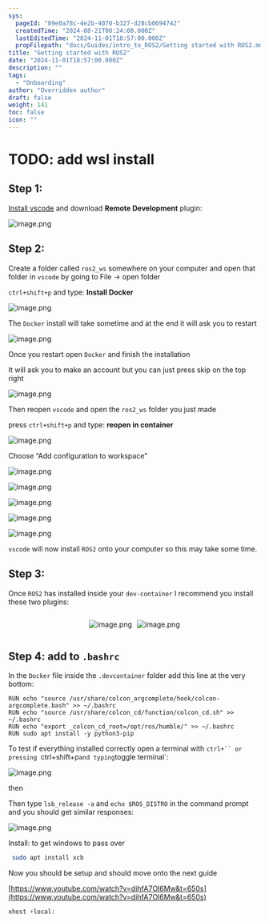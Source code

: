 ```yaml
---
sys:
  pageId: "89e0a78c-4e2b-4070-b327-d28cb0694742"
  createdTime: "2024-08-21T00:24:00.000Z"
  lastEditedTime: "2024-11-01T18:57:00.000Z"
  propFilepath: "docs/Guides/intro_to_ROS2/Getting started with ROS2.md"
title: "Getting started with ROS2"
date: "2024-11-01T18:57:00.000Z"
description: ""
tags:
  - "Onboarding"
author: "Overridden author"
draft: false
weight: 141
toc: false
icon: ""
---
```


# TODO: add wsl install

## Step 1:

[Install vscode](https://code.visualstudio.com/download) and download **Remote Development** plugin:

![image.png](https://prod-files-secure.s3.us-west-2.amazonaws.com/d518164a-d88e-44d1-a4ee-3adb3bd8bce0/efb52993-1881-4a40-b95e-6f020334f022/image.png?X-Amz-Algorithm=AWS4-HMAC-SHA256&X-Amz-Content-Sha256=UNSIGNED-PAYLOAD&X-Amz-Credential=ASIAZI2LB466QFHPBIUP%2F20250225%2Fus-west-2%2Fs3%2Faws4_request&X-Amz-Date=20250225T230727Z&X-Amz-Expires=3600&X-Amz-Security-Token=IQoJb3JpZ2luX2VjEBYaCXVzLXdlc3QtMiJIMEYCIQCC1Sb5RWwqbSg3%2Bw61wJwTexKp%2FgwlsrQdVxBb2PtLJwIhAJ6oVzEDq2KsaDDm%2BHrkeGouvpQ4tlaQVjtGLTMbM5DSKv8DCE8QABoMNjM3NDIzMTgzODA1Igy1evOgQ3D3lo9io54q3AOUsnutWA6FxxJX4yGVItE5mTayV%2F8DHEiLXS8J%2BxpDQpIiiLwfa%2FZSqqmHVf23KlD9PajQTkAb2untKfd0yFbYstJqpXoN3EbwYx%2FOYeOXPHpr8wTdBZ2AMOUCqcUE9HBVP9y6Zjmmo%2FgyIT%2FR7e0xo%2BaTuZtXhbIy5w4GLRWAsCrjpszFb5U7pJu%2FJGvwZh5TsVLAx3IC8jZRw2u%2B6CQdGZSl2kxWh65aB6%2BcFlTc8D5tK8ZqzEgeYsbta%2FIyO4pmnQb7Nd1GbqzBnAV4foptz9KjHemSmKNVB%2Fzq5f9MoKr54dxQi8txfy5Pji94W6OOi4snRJVnjKhnjpdOdcGCp5fdfF6JY%2B1zYNPKwDQAABgnf6b1ilwCeKpg96xj55hOe36lSoXl02PSwdqbYiIQ0EcnXGdRH5SjhsOc8tekP%2Fm4doLYTq8sunb8Y9CsKfb7Od99oasPKpbVOwej89vhwifvF7f0O5Ko2TrHTTAjo5w0MM7QhSuCO3b1TW%2FlU5GJrm3Jx0qkBSB69%2FNk3QOIJNfTS2VWsa%2BgO0z3LLKgw%2B3azye5jL%2FAf8CkwXXsoWfVrp2vhXbVKj5ZZ26PRoIXr%2F8eaf%2FiqYLhAwsKgAjzdewONHOssnbAbWg7DjCggvm9BjqkAegXdWUmf4afFR6D975wtOgH0AbHFCwtIChKldsgo%2BVXbIYTiYdTd%2B%2Fy0xNNos7jgr2qKcDyErM4PA%2BZi%2BShMC147awOzDspM5zuDcapKONucZQ2c%2FecYwNHEJEcMhZY3GlDybNSMhUo11mbsJEplyMTJT7qV5e2oXsjv0rCjyv0SbFjxuH73LllWzSqbiitFlkpA7koZUTO03yuYfGoOQgPObek&X-Amz-Signature=47948cc05c09795a9653f513476bd46bfbfb4f1e069afe0d271d50b8ec1fd7f9&X-Amz-SignedHeaders=host&x-id=GetObject)

## Step 2:

Create a folder called `ros2_ws` somewhere on your computer and open that folder in `vscode` by going to File → open folder 

`ctrl+shift+p` and type: **Install Docker**

![image.png](https://prod-files-secure.s3.us-west-2.amazonaws.com/d518164a-d88e-44d1-a4ee-3adb3bd8bce0/2269dc0e-1cd5-47ff-bceb-c04ad9b2eab0/image.png?X-Amz-Algorithm=AWS4-HMAC-SHA256&X-Amz-Content-Sha256=UNSIGNED-PAYLOAD&X-Amz-Credential=ASIAZI2LB466QFHPBIUP%2F20250225%2Fus-west-2%2Fs3%2Faws4_request&X-Amz-Date=20250225T230727Z&X-Amz-Expires=3600&X-Amz-Security-Token=IQoJb3JpZ2luX2VjEBYaCXVzLXdlc3QtMiJIMEYCIQCC1Sb5RWwqbSg3%2Bw61wJwTexKp%2FgwlsrQdVxBb2PtLJwIhAJ6oVzEDq2KsaDDm%2BHrkeGouvpQ4tlaQVjtGLTMbM5DSKv8DCE8QABoMNjM3NDIzMTgzODA1Igy1evOgQ3D3lo9io54q3AOUsnutWA6FxxJX4yGVItE5mTayV%2F8DHEiLXS8J%2BxpDQpIiiLwfa%2FZSqqmHVf23KlD9PajQTkAb2untKfd0yFbYstJqpXoN3EbwYx%2FOYeOXPHpr8wTdBZ2AMOUCqcUE9HBVP9y6Zjmmo%2FgyIT%2FR7e0xo%2BaTuZtXhbIy5w4GLRWAsCrjpszFb5U7pJu%2FJGvwZh5TsVLAx3IC8jZRw2u%2B6CQdGZSl2kxWh65aB6%2BcFlTc8D5tK8ZqzEgeYsbta%2FIyO4pmnQb7Nd1GbqzBnAV4foptz9KjHemSmKNVB%2Fzq5f9MoKr54dxQi8txfy5Pji94W6OOi4snRJVnjKhnjpdOdcGCp5fdfF6JY%2B1zYNPKwDQAABgnf6b1ilwCeKpg96xj55hOe36lSoXl02PSwdqbYiIQ0EcnXGdRH5SjhsOc8tekP%2Fm4doLYTq8sunb8Y9CsKfb7Od99oasPKpbVOwej89vhwifvF7f0O5Ko2TrHTTAjo5w0MM7QhSuCO3b1TW%2FlU5GJrm3Jx0qkBSB69%2FNk3QOIJNfTS2VWsa%2BgO0z3LLKgw%2B3azye5jL%2FAf8CkwXXsoWfVrp2vhXbVKj5ZZ26PRoIXr%2F8eaf%2FiqYLhAwsKgAjzdewONHOssnbAbWg7DjCggvm9BjqkAegXdWUmf4afFR6D975wtOgH0AbHFCwtIChKldsgo%2BVXbIYTiYdTd%2B%2Fy0xNNos7jgr2qKcDyErM4PA%2BZi%2BShMC147awOzDspM5zuDcapKONucZQ2c%2FecYwNHEJEcMhZY3GlDybNSMhUo11mbsJEplyMTJT7qV5e2oXsjv0rCjyv0SbFjxuH73LllWzSqbiitFlkpA7koZUTO03yuYfGoOQgPObek&X-Amz-Signature=e4238c939591e857b7e9e4ba40d02b0c207f3c6801bf84bb6c9da719c6e56999&X-Amz-SignedHeaders=host&x-id=GetObject)

The `Docker` install will take sometime and at the end it will ask you to restart

![image.png](https://prod-files-secure.s3.us-west-2.amazonaws.com/d518164a-d88e-44d1-a4ee-3adb3bd8bce0/ed233f78-be33-4b1f-b89c-9c346c0e961e/image.png?X-Amz-Algorithm=AWS4-HMAC-SHA256&X-Amz-Content-Sha256=UNSIGNED-PAYLOAD&X-Amz-Credential=ASIAZI2LB466QFHPBIUP%2F20250225%2Fus-west-2%2Fs3%2Faws4_request&X-Amz-Date=20250225T230727Z&X-Amz-Expires=3600&X-Amz-Security-Token=IQoJb3JpZ2luX2VjEBYaCXVzLXdlc3QtMiJIMEYCIQCC1Sb5RWwqbSg3%2Bw61wJwTexKp%2FgwlsrQdVxBb2PtLJwIhAJ6oVzEDq2KsaDDm%2BHrkeGouvpQ4tlaQVjtGLTMbM5DSKv8DCE8QABoMNjM3NDIzMTgzODA1Igy1evOgQ3D3lo9io54q3AOUsnutWA6FxxJX4yGVItE5mTayV%2F8DHEiLXS8J%2BxpDQpIiiLwfa%2FZSqqmHVf23KlD9PajQTkAb2untKfd0yFbYstJqpXoN3EbwYx%2FOYeOXPHpr8wTdBZ2AMOUCqcUE9HBVP9y6Zjmmo%2FgyIT%2FR7e0xo%2BaTuZtXhbIy5w4GLRWAsCrjpszFb5U7pJu%2FJGvwZh5TsVLAx3IC8jZRw2u%2B6CQdGZSl2kxWh65aB6%2BcFlTc8D5tK8ZqzEgeYsbta%2FIyO4pmnQb7Nd1GbqzBnAV4foptz9KjHemSmKNVB%2Fzq5f9MoKr54dxQi8txfy5Pji94W6OOi4snRJVnjKhnjpdOdcGCp5fdfF6JY%2B1zYNPKwDQAABgnf6b1ilwCeKpg96xj55hOe36lSoXl02PSwdqbYiIQ0EcnXGdRH5SjhsOc8tekP%2Fm4doLYTq8sunb8Y9CsKfb7Od99oasPKpbVOwej89vhwifvF7f0O5Ko2TrHTTAjo5w0MM7QhSuCO3b1TW%2FlU5GJrm3Jx0qkBSB69%2FNk3QOIJNfTS2VWsa%2BgO0z3LLKgw%2B3azye5jL%2FAf8CkwXXsoWfVrp2vhXbVKj5ZZ26PRoIXr%2F8eaf%2FiqYLhAwsKgAjzdewONHOssnbAbWg7DjCggvm9BjqkAegXdWUmf4afFR6D975wtOgH0AbHFCwtIChKldsgo%2BVXbIYTiYdTd%2B%2Fy0xNNos7jgr2qKcDyErM4PA%2BZi%2BShMC147awOzDspM5zuDcapKONucZQ2c%2FecYwNHEJEcMhZY3GlDybNSMhUo11mbsJEplyMTJT7qV5e2oXsjv0rCjyv0SbFjxuH73LllWzSqbiitFlkpA7koZUTO03yuYfGoOQgPObek&X-Amz-Signature=7e9f1c1f77a42b9e4f691467945dd80c119beecd64a0bbf27c299f59cef9785a&X-Amz-SignedHeaders=host&x-id=GetObject)

Once you restart open `Docker` and finish the installation

It will ask you to make an account but you can just press skip on the top right

![image.png](https://prod-files-secure.s3.us-west-2.amazonaws.com/d518164a-d88e-44d1-a4ee-3adb3bd8bce0/21010ad9-1659-4fd9-9f59-9932a09b2a3d/image.png?X-Amz-Algorithm=AWS4-HMAC-SHA256&X-Amz-Content-Sha256=UNSIGNED-PAYLOAD&X-Amz-Credential=ASIAZI2LB466QFHPBIUP%2F20250225%2Fus-west-2%2Fs3%2Faws4_request&X-Amz-Date=20250225T230727Z&X-Amz-Expires=3600&X-Amz-Security-Token=IQoJb3JpZ2luX2VjEBYaCXVzLXdlc3QtMiJIMEYCIQCC1Sb5RWwqbSg3%2Bw61wJwTexKp%2FgwlsrQdVxBb2PtLJwIhAJ6oVzEDq2KsaDDm%2BHrkeGouvpQ4tlaQVjtGLTMbM5DSKv8DCE8QABoMNjM3NDIzMTgzODA1Igy1evOgQ3D3lo9io54q3AOUsnutWA6FxxJX4yGVItE5mTayV%2F8DHEiLXS8J%2BxpDQpIiiLwfa%2FZSqqmHVf23KlD9PajQTkAb2untKfd0yFbYstJqpXoN3EbwYx%2FOYeOXPHpr8wTdBZ2AMOUCqcUE9HBVP9y6Zjmmo%2FgyIT%2FR7e0xo%2BaTuZtXhbIy5w4GLRWAsCrjpszFb5U7pJu%2FJGvwZh5TsVLAx3IC8jZRw2u%2B6CQdGZSl2kxWh65aB6%2BcFlTc8D5tK8ZqzEgeYsbta%2FIyO4pmnQb7Nd1GbqzBnAV4foptz9KjHemSmKNVB%2Fzq5f9MoKr54dxQi8txfy5Pji94W6OOi4snRJVnjKhnjpdOdcGCp5fdfF6JY%2B1zYNPKwDQAABgnf6b1ilwCeKpg96xj55hOe36lSoXl02PSwdqbYiIQ0EcnXGdRH5SjhsOc8tekP%2Fm4doLYTq8sunb8Y9CsKfb7Od99oasPKpbVOwej89vhwifvF7f0O5Ko2TrHTTAjo5w0MM7QhSuCO3b1TW%2FlU5GJrm3Jx0qkBSB69%2FNk3QOIJNfTS2VWsa%2BgO0z3LLKgw%2B3azye5jL%2FAf8CkwXXsoWfVrp2vhXbVKj5ZZ26PRoIXr%2F8eaf%2FiqYLhAwsKgAjzdewONHOssnbAbWg7DjCggvm9BjqkAegXdWUmf4afFR6D975wtOgH0AbHFCwtIChKldsgo%2BVXbIYTiYdTd%2B%2Fy0xNNos7jgr2qKcDyErM4PA%2BZi%2BShMC147awOzDspM5zuDcapKONucZQ2c%2FecYwNHEJEcMhZY3GlDybNSMhUo11mbsJEplyMTJT7qV5e2oXsjv0rCjyv0SbFjxuH73LllWzSqbiitFlkpA7koZUTO03yuYfGoOQgPObek&X-Amz-Signature=fce1662ebfd9059094e096b035ecafa89be475f9da62372b5f06b7d4bb558db9&X-Amz-SignedHeaders=host&x-id=GetObject)

Then reopen `vscode` and open the `ros2_ws` folder you just made

press `ctrl+shift+p` and type: **reopen in container**

![image.png](https://prod-files-secure.s3.us-west-2.amazonaws.com/d518164a-d88e-44d1-a4ee-3adb3bd8bce0/4e93b8c2-41ad-488c-8095-c74205196118/image.png?X-Amz-Algorithm=AWS4-HMAC-SHA256&X-Amz-Content-Sha256=UNSIGNED-PAYLOAD&X-Amz-Credential=ASIAZI2LB466QFHPBIUP%2F20250225%2Fus-west-2%2Fs3%2Faws4_request&X-Amz-Date=20250225T230727Z&X-Amz-Expires=3600&X-Amz-Security-Token=IQoJb3JpZ2luX2VjEBYaCXVzLXdlc3QtMiJIMEYCIQCC1Sb5RWwqbSg3%2Bw61wJwTexKp%2FgwlsrQdVxBb2PtLJwIhAJ6oVzEDq2KsaDDm%2BHrkeGouvpQ4tlaQVjtGLTMbM5DSKv8DCE8QABoMNjM3NDIzMTgzODA1Igy1evOgQ3D3lo9io54q3AOUsnutWA6FxxJX4yGVItE5mTayV%2F8DHEiLXS8J%2BxpDQpIiiLwfa%2FZSqqmHVf23KlD9PajQTkAb2untKfd0yFbYstJqpXoN3EbwYx%2FOYeOXPHpr8wTdBZ2AMOUCqcUE9HBVP9y6Zjmmo%2FgyIT%2FR7e0xo%2BaTuZtXhbIy5w4GLRWAsCrjpszFb5U7pJu%2FJGvwZh5TsVLAx3IC8jZRw2u%2B6CQdGZSl2kxWh65aB6%2BcFlTc8D5tK8ZqzEgeYsbta%2FIyO4pmnQb7Nd1GbqzBnAV4foptz9KjHemSmKNVB%2Fzq5f9MoKr54dxQi8txfy5Pji94W6OOi4snRJVnjKhnjpdOdcGCp5fdfF6JY%2B1zYNPKwDQAABgnf6b1ilwCeKpg96xj55hOe36lSoXl02PSwdqbYiIQ0EcnXGdRH5SjhsOc8tekP%2Fm4doLYTq8sunb8Y9CsKfb7Od99oasPKpbVOwej89vhwifvF7f0O5Ko2TrHTTAjo5w0MM7QhSuCO3b1TW%2FlU5GJrm3Jx0qkBSB69%2FNk3QOIJNfTS2VWsa%2BgO0z3LLKgw%2B3azye5jL%2FAf8CkwXXsoWfVrp2vhXbVKj5ZZ26PRoIXr%2F8eaf%2FiqYLhAwsKgAjzdewONHOssnbAbWg7DjCggvm9BjqkAegXdWUmf4afFR6D975wtOgH0AbHFCwtIChKldsgo%2BVXbIYTiYdTd%2B%2Fy0xNNos7jgr2qKcDyErM4PA%2BZi%2BShMC147awOzDspM5zuDcapKONucZQ2c%2FecYwNHEJEcMhZY3GlDybNSMhUo11mbsJEplyMTJT7qV5e2oXsjv0rCjyv0SbFjxuH73LllWzSqbiitFlkpA7koZUTO03yuYfGoOQgPObek&X-Amz-Signature=513df5ed9880635a26f329aa14efa10a0cd4d4d9b2dbb919ead7650cd8fbf402&X-Amz-SignedHeaders=host&x-id=GetObject)

Choose “Add configuration to workspace”

![image.png](https://prod-files-secure.s3.us-west-2.amazonaws.com/d518164a-d88e-44d1-a4ee-3adb3bd8bce0/9560b282-5060-4989-ba37-97e7b2c22476/image.png?X-Amz-Algorithm=AWS4-HMAC-SHA256&X-Amz-Content-Sha256=UNSIGNED-PAYLOAD&X-Amz-Credential=ASIAZI2LB466QFHPBIUP%2F20250225%2Fus-west-2%2Fs3%2Faws4_request&X-Amz-Date=20250225T230727Z&X-Amz-Expires=3600&X-Amz-Security-Token=IQoJb3JpZ2luX2VjEBYaCXVzLXdlc3QtMiJIMEYCIQCC1Sb5RWwqbSg3%2Bw61wJwTexKp%2FgwlsrQdVxBb2PtLJwIhAJ6oVzEDq2KsaDDm%2BHrkeGouvpQ4tlaQVjtGLTMbM5DSKv8DCE8QABoMNjM3NDIzMTgzODA1Igy1evOgQ3D3lo9io54q3AOUsnutWA6FxxJX4yGVItE5mTayV%2F8DHEiLXS8J%2BxpDQpIiiLwfa%2FZSqqmHVf23KlD9PajQTkAb2untKfd0yFbYstJqpXoN3EbwYx%2FOYeOXPHpr8wTdBZ2AMOUCqcUE9HBVP9y6Zjmmo%2FgyIT%2FR7e0xo%2BaTuZtXhbIy5w4GLRWAsCrjpszFb5U7pJu%2FJGvwZh5TsVLAx3IC8jZRw2u%2B6CQdGZSl2kxWh65aB6%2BcFlTc8D5tK8ZqzEgeYsbta%2FIyO4pmnQb7Nd1GbqzBnAV4foptz9KjHemSmKNVB%2Fzq5f9MoKr54dxQi8txfy5Pji94W6OOi4snRJVnjKhnjpdOdcGCp5fdfF6JY%2B1zYNPKwDQAABgnf6b1ilwCeKpg96xj55hOe36lSoXl02PSwdqbYiIQ0EcnXGdRH5SjhsOc8tekP%2Fm4doLYTq8sunb8Y9CsKfb7Od99oasPKpbVOwej89vhwifvF7f0O5Ko2TrHTTAjo5w0MM7QhSuCO3b1TW%2FlU5GJrm3Jx0qkBSB69%2FNk3QOIJNfTS2VWsa%2BgO0z3LLKgw%2B3azye5jL%2FAf8CkwXXsoWfVrp2vhXbVKj5ZZ26PRoIXr%2F8eaf%2FiqYLhAwsKgAjzdewONHOssnbAbWg7DjCggvm9BjqkAegXdWUmf4afFR6D975wtOgH0AbHFCwtIChKldsgo%2BVXbIYTiYdTd%2B%2Fy0xNNos7jgr2qKcDyErM4PA%2BZi%2BShMC147awOzDspM5zuDcapKONucZQ2c%2FecYwNHEJEcMhZY3GlDybNSMhUo11mbsJEplyMTJT7qV5e2oXsjv0rCjyv0SbFjxuH73LllWzSqbiitFlkpA7koZUTO03yuYfGoOQgPObek&X-Amz-Signature=29fc4f4c4067388a747ddefbf266ef6d3a1f12d13ae75be08c8e477821850544&X-Amz-SignedHeaders=host&x-id=GetObject)

![image.png](https://prod-files-secure.s3.us-west-2.amazonaws.com/d518164a-d88e-44d1-a4ee-3adb3bd8bce0/2ee63f81-886b-48e8-a553-dc6e5eac99e4/image.png?X-Amz-Algorithm=AWS4-HMAC-SHA256&X-Amz-Content-Sha256=UNSIGNED-PAYLOAD&X-Amz-Credential=ASIAZI2LB466QFHPBIUP%2F20250225%2Fus-west-2%2Fs3%2Faws4_request&X-Amz-Date=20250225T230727Z&X-Amz-Expires=3600&X-Amz-Security-Token=IQoJb3JpZ2luX2VjEBYaCXVzLXdlc3QtMiJIMEYCIQCC1Sb5RWwqbSg3%2Bw61wJwTexKp%2FgwlsrQdVxBb2PtLJwIhAJ6oVzEDq2KsaDDm%2BHrkeGouvpQ4tlaQVjtGLTMbM5DSKv8DCE8QABoMNjM3NDIzMTgzODA1Igy1evOgQ3D3lo9io54q3AOUsnutWA6FxxJX4yGVItE5mTayV%2F8DHEiLXS8J%2BxpDQpIiiLwfa%2FZSqqmHVf23KlD9PajQTkAb2untKfd0yFbYstJqpXoN3EbwYx%2FOYeOXPHpr8wTdBZ2AMOUCqcUE9HBVP9y6Zjmmo%2FgyIT%2FR7e0xo%2BaTuZtXhbIy5w4GLRWAsCrjpszFb5U7pJu%2FJGvwZh5TsVLAx3IC8jZRw2u%2B6CQdGZSl2kxWh65aB6%2BcFlTc8D5tK8ZqzEgeYsbta%2FIyO4pmnQb7Nd1GbqzBnAV4foptz9KjHemSmKNVB%2Fzq5f9MoKr54dxQi8txfy5Pji94W6OOi4snRJVnjKhnjpdOdcGCp5fdfF6JY%2B1zYNPKwDQAABgnf6b1ilwCeKpg96xj55hOe36lSoXl02PSwdqbYiIQ0EcnXGdRH5SjhsOc8tekP%2Fm4doLYTq8sunb8Y9CsKfb7Od99oasPKpbVOwej89vhwifvF7f0O5Ko2TrHTTAjo5w0MM7QhSuCO3b1TW%2FlU5GJrm3Jx0qkBSB69%2FNk3QOIJNfTS2VWsa%2BgO0z3LLKgw%2B3azye5jL%2FAf8CkwXXsoWfVrp2vhXbVKj5ZZ26PRoIXr%2F8eaf%2FiqYLhAwsKgAjzdewONHOssnbAbWg7DjCggvm9BjqkAegXdWUmf4afFR6D975wtOgH0AbHFCwtIChKldsgo%2BVXbIYTiYdTd%2B%2Fy0xNNos7jgr2qKcDyErM4PA%2BZi%2BShMC147awOzDspM5zuDcapKONucZQ2c%2FecYwNHEJEcMhZY3GlDybNSMhUo11mbsJEplyMTJT7qV5e2oXsjv0rCjyv0SbFjxuH73LllWzSqbiitFlkpA7koZUTO03yuYfGoOQgPObek&X-Amz-Signature=406fe2ad5b77c9d00bec3da8c73d66e6541e6ecc79d731e8a369d8fe0a03ef06&X-Amz-SignedHeaders=host&x-id=GetObject)

![image.png](https://prod-files-secure.s3.us-west-2.amazonaws.com/d518164a-d88e-44d1-a4ee-3adb3bd8bce0/ae1580b2-b048-407e-aed9-b584224a7a04/image.png?X-Amz-Algorithm=AWS4-HMAC-SHA256&X-Amz-Content-Sha256=UNSIGNED-PAYLOAD&X-Amz-Credential=ASIAZI2LB466QFHPBIUP%2F20250225%2Fus-west-2%2Fs3%2Faws4_request&X-Amz-Date=20250225T230727Z&X-Amz-Expires=3600&X-Amz-Security-Token=IQoJb3JpZ2luX2VjEBYaCXVzLXdlc3QtMiJIMEYCIQCC1Sb5RWwqbSg3%2Bw61wJwTexKp%2FgwlsrQdVxBb2PtLJwIhAJ6oVzEDq2KsaDDm%2BHrkeGouvpQ4tlaQVjtGLTMbM5DSKv8DCE8QABoMNjM3NDIzMTgzODA1Igy1evOgQ3D3lo9io54q3AOUsnutWA6FxxJX4yGVItE5mTayV%2F8DHEiLXS8J%2BxpDQpIiiLwfa%2FZSqqmHVf23KlD9PajQTkAb2untKfd0yFbYstJqpXoN3EbwYx%2FOYeOXPHpr8wTdBZ2AMOUCqcUE9HBVP9y6Zjmmo%2FgyIT%2FR7e0xo%2BaTuZtXhbIy5w4GLRWAsCrjpszFb5U7pJu%2FJGvwZh5TsVLAx3IC8jZRw2u%2B6CQdGZSl2kxWh65aB6%2BcFlTc8D5tK8ZqzEgeYsbta%2FIyO4pmnQb7Nd1GbqzBnAV4foptz9KjHemSmKNVB%2Fzq5f9MoKr54dxQi8txfy5Pji94W6OOi4snRJVnjKhnjpdOdcGCp5fdfF6JY%2B1zYNPKwDQAABgnf6b1ilwCeKpg96xj55hOe36lSoXl02PSwdqbYiIQ0EcnXGdRH5SjhsOc8tekP%2Fm4doLYTq8sunb8Y9CsKfb7Od99oasPKpbVOwej89vhwifvF7f0O5Ko2TrHTTAjo5w0MM7QhSuCO3b1TW%2FlU5GJrm3Jx0qkBSB69%2FNk3QOIJNfTS2VWsa%2BgO0z3LLKgw%2B3azye5jL%2FAf8CkwXXsoWfVrp2vhXbVKj5ZZ26PRoIXr%2F8eaf%2FiqYLhAwsKgAjzdewONHOssnbAbWg7DjCggvm9BjqkAegXdWUmf4afFR6D975wtOgH0AbHFCwtIChKldsgo%2BVXbIYTiYdTd%2B%2Fy0xNNos7jgr2qKcDyErM4PA%2BZi%2BShMC147awOzDspM5zuDcapKONucZQ2c%2FecYwNHEJEcMhZY3GlDybNSMhUo11mbsJEplyMTJT7qV5e2oXsjv0rCjyv0SbFjxuH73LllWzSqbiitFlkpA7koZUTO03yuYfGoOQgPObek&X-Amz-Signature=331db9a7551c6f389c41f68faa1ce3e0870c444d1c4a8b86a12a6c86906af84e&X-Amz-SignedHeaders=host&x-id=GetObject)

![image.png](https://prod-files-secure.s3.us-west-2.amazonaws.com/d518164a-d88e-44d1-a4ee-3adb3bd8bce0/53255b28-f75e-430f-b9e3-c0ac8577e42b/image.png?X-Amz-Algorithm=AWS4-HMAC-SHA256&X-Amz-Content-Sha256=UNSIGNED-PAYLOAD&X-Amz-Credential=ASIAZI2LB466QFHPBIUP%2F20250225%2Fus-west-2%2Fs3%2Faws4_request&X-Amz-Date=20250225T230727Z&X-Amz-Expires=3600&X-Amz-Security-Token=IQoJb3JpZ2luX2VjEBYaCXVzLXdlc3QtMiJIMEYCIQCC1Sb5RWwqbSg3%2Bw61wJwTexKp%2FgwlsrQdVxBb2PtLJwIhAJ6oVzEDq2KsaDDm%2BHrkeGouvpQ4tlaQVjtGLTMbM5DSKv8DCE8QABoMNjM3NDIzMTgzODA1Igy1evOgQ3D3lo9io54q3AOUsnutWA6FxxJX4yGVItE5mTayV%2F8DHEiLXS8J%2BxpDQpIiiLwfa%2FZSqqmHVf23KlD9PajQTkAb2untKfd0yFbYstJqpXoN3EbwYx%2FOYeOXPHpr8wTdBZ2AMOUCqcUE9HBVP9y6Zjmmo%2FgyIT%2FR7e0xo%2BaTuZtXhbIy5w4GLRWAsCrjpszFb5U7pJu%2FJGvwZh5TsVLAx3IC8jZRw2u%2B6CQdGZSl2kxWh65aB6%2BcFlTc8D5tK8ZqzEgeYsbta%2FIyO4pmnQb7Nd1GbqzBnAV4foptz9KjHemSmKNVB%2Fzq5f9MoKr54dxQi8txfy5Pji94W6OOi4snRJVnjKhnjpdOdcGCp5fdfF6JY%2B1zYNPKwDQAABgnf6b1ilwCeKpg96xj55hOe36lSoXl02PSwdqbYiIQ0EcnXGdRH5SjhsOc8tekP%2Fm4doLYTq8sunb8Y9CsKfb7Od99oasPKpbVOwej89vhwifvF7f0O5Ko2TrHTTAjo5w0MM7QhSuCO3b1TW%2FlU5GJrm3Jx0qkBSB69%2FNk3QOIJNfTS2VWsa%2BgO0z3LLKgw%2B3azye5jL%2FAf8CkwXXsoWfVrp2vhXbVKj5ZZ26PRoIXr%2F8eaf%2FiqYLhAwsKgAjzdewONHOssnbAbWg7DjCggvm9BjqkAegXdWUmf4afFR6D975wtOgH0AbHFCwtIChKldsgo%2BVXbIYTiYdTd%2B%2Fy0xNNos7jgr2qKcDyErM4PA%2BZi%2BShMC147awOzDspM5zuDcapKONucZQ2c%2FecYwNHEJEcMhZY3GlDybNSMhUo11mbsJEplyMTJT7qV5e2oXsjv0rCjyv0SbFjxuH73LllWzSqbiitFlkpA7koZUTO03yuYfGoOQgPObek&X-Amz-Signature=22bc972e4fc9ffd6c7da66460d6379c5ff59761bd2486faff60be614b9accfee&X-Amz-SignedHeaders=host&x-id=GetObject)

![image.png](https://prod-files-secure.s3.us-west-2.amazonaws.com/d518164a-d88e-44d1-a4ee-3adb3bd8bce0/7c562767-5af9-4ffb-97d1-327bcdf4ee00/image.png?X-Amz-Algorithm=AWS4-HMAC-SHA256&X-Amz-Content-Sha256=UNSIGNED-PAYLOAD&X-Amz-Credential=ASIAZI2LB466QFHPBIUP%2F20250225%2Fus-west-2%2Fs3%2Faws4_request&X-Amz-Date=20250225T230727Z&X-Amz-Expires=3600&X-Amz-Security-Token=IQoJb3JpZ2luX2VjEBYaCXVzLXdlc3QtMiJIMEYCIQCC1Sb5RWwqbSg3%2Bw61wJwTexKp%2FgwlsrQdVxBb2PtLJwIhAJ6oVzEDq2KsaDDm%2BHrkeGouvpQ4tlaQVjtGLTMbM5DSKv8DCE8QABoMNjM3NDIzMTgzODA1Igy1evOgQ3D3lo9io54q3AOUsnutWA6FxxJX4yGVItE5mTayV%2F8DHEiLXS8J%2BxpDQpIiiLwfa%2FZSqqmHVf23KlD9PajQTkAb2untKfd0yFbYstJqpXoN3EbwYx%2FOYeOXPHpr8wTdBZ2AMOUCqcUE9HBVP9y6Zjmmo%2FgyIT%2FR7e0xo%2BaTuZtXhbIy5w4GLRWAsCrjpszFb5U7pJu%2FJGvwZh5TsVLAx3IC8jZRw2u%2B6CQdGZSl2kxWh65aB6%2BcFlTc8D5tK8ZqzEgeYsbta%2FIyO4pmnQb7Nd1GbqzBnAV4foptz9KjHemSmKNVB%2Fzq5f9MoKr54dxQi8txfy5Pji94W6OOi4snRJVnjKhnjpdOdcGCp5fdfF6JY%2B1zYNPKwDQAABgnf6b1ilwCeKpg96xj55hOe36lSoXl02PSwdqbYiIQ0EcnXGdRH5SjhsOc8tekP%2Fm4doLYTq8sunb8Y9CsKfb7Od99oasPKpbVOwej89vhwifvF7f0O5Ko2TrHTTAjo5w0MM7QhSuCO3b1TW%2FlU5GJrm3Jx0qkBSB69%2FNk3QOIJNfTS2VWsa%2BgO0z3LLKgw%2B3azye5jL%2FAf8CkwXXsoWfVrp2vhXbVKj5ZZ26PRoIXr%2F8eaf%2FiqYLhAwsKgAjzdewONHOssnbAbWg7DjCggvm9BjqkAegXdWUmf4afFR6D975wtOgH0AbHFCwtIChKldsgo%2BVXbIYTiYdTd%2B%2Fy0xNNos7jgr2qKcDyErM4PA%2BZi%2BShMC147awOzDspM5zuDcapKONucZQ2c%2FecYwNHEJEcMhZY3GlDybNSMhUo11mbsJEplyMTJT7qV5e2oXsjv0rCjyv0SbFjxuH73LllWzSqbiitFlkpA7koZUTO03yuYfGoOQgPObek&X-Amz-Signature=6088d8446324bf116bc4c7e7e665e6a0adfc89446ffbdcfa30b42676ab2ce4e5&X-Amz-SignedHeaders=host&x-id=GetObject)

`vscode` will now install `ROS2` onto your computer so this may take some time.

## Step 3:

Once `ROS2` has installed inside your `dev-container` I recommend you install these two plugins:

<div style="display: flex;flex-direction: row; column-gap:10px; max-width: 630px;justify-content: center;">
<div>

![image.png](https://prod-files-secure.s3.us-west-2.amazonaws.com/d518164a-d88e-44d1-a4ee-3adb3bd8bce0/3fc3d550-5a54-4ba1-ba6b-faa01cdb7369/image.png?X-Amz-Algorithm=AWS4-HMAC-SHA256&X-Amz-Content-Sha256=UNSIGNED-PAYLOAD&X-Amz-Credential=ASIAZI2LB466667OY4KD%2F20250225%2Fus-west-2%2Fs3%2Faws4_request&X-Amz-Date=20250225T230729Z&X-Amz-Expires=3600&X-Amz-Security-Token=IQoJb3JpZ2luX2VjEBYaCXVzLXdlc3QtMiJHMEUCIQCoHN3oul4RhOVy4A7%2BmStFcPvf%2Fi6VHp2nsBlX7Cu6%2BgIgXtE0C9y2MZhYIcmGnvRugQAOaoUwhYy2urGUrm5EFZcq%2FwMITxAAGgw2Mzc0MjMxODM4MDUiDDex%2FevcZsHbmUiDHSrcA%2FoO1TNlP1QPxOy1tFlenBSLnnbUBgnMnMcLp2hT8JOGLDwN9OhFV9xEq3kBiAmreJizbGEgCUKBalqai4Pz367%2BPROCQDCpWMgE53iE9uGTBTORCM1D1rMlvshFxszcqv16E0GEgK3h4rO5naSUyF9MjmjiOsyrYxDcxnXroRXJ%2BF%2BtzgcTlbwCajON4MFdCmz2cRz1aXzn9aM1BdyosogIUdfWIyyDqMEI43tJWko8lcqkYVVn6As6auUDsERNtXgbv6nj7jLBK3MsWqsuPTlhoXQVCMhYmAlJQuk4CntvMotIBlU64y8A2XtzM7Bt%2BmK950esdJk%2FKm0RKb6G4c8DlTbIM2VfwopFR0Cg3dSsKNbjPYgarBixZx%2FleG7xbL5OcmNeDwZXisGuffwGsvSat6XKamZfUbXR43qOK7AnMZMQ0BSgA4HcAQ7gWsRSikxLchDPnm6yHomdMlnTj6rPhgHyk9FWTvvdeDFB9PzCMc32UKXxMmWxBwaLKrwE1amc4QiTI4TTNhx5nwcaBFa66%2B9tha%2FYDGmeyfjTwbuIQh2pRQoBP9gbvobNsQ50UTcBQFPKFHw%2FTzaMiXw2CFWI5DXlBL3QlJWlpKyNUPMMSb7F%2BdLkATqoZ3TXMJ%2BC%2Bb0GOqUBM2%2FNOsIUfJgHmdtUkVdrroO4zJIsYTOmR5alZVoEDyg5UV8Y0t4oCNViQFU5r0K09byCbzgaY2%2BeFSIzKtab%2FoAyWXKRVmkiwzJVXnHXUsqD0t660uFXCzw3T%2BCW4G1Arn4ERQSSV2GAHUZwWALhT%2BKW%2F7Pxh4EjNPsh1ittxcORrj3j91JV%2FALuTi81KWVXFtXP31GJ1frK7m4mXh8XZ%2BiSNVXb&X-Amz-Signature=5474310617113b5537a105e2a5e273e45c944eb26cf3ad3b6201fdc4739b60ef&X-Amz-SignedHeaders=host&x-id=GetObject)

</div>
<div>

![image.png](https://prod-files-secure.s3.us-west-2.amazonaws.com/d518164a-d88e-44d1-a4ee-3adb3bd8bce0/d994cc66-13c2-4093-a5a3-f84cf4601a82/image.png?X-Amz-Algorithm=AWS4-HMAC-SHA256&X-Amz-Content-Sha256=UNSIGNED-PAYLOAD&X-Amz-Credential=ASIAZI2LB466SRSQCHUN%2F20250225%2Fus-west-2%2Fs3%2Faws4_request&X-Amz-Date=20250225T230729Z&X-Amz-Expires=3600&X-Amz-Security-Token=IQoJb3JpZ2luX2VjEBYaCXVzLXdlc3QtMiJHMEUCIBwNmbst8XbMr3DA%2Fy3Ujy6GEmY2%2FdtOoHBFSnWgvMnGAiEApDols36dZP3UdGN98x04nbLGupf7BjxVNsgW4rZqOgMq%2FwMITxAAGgw2Mzc0MjMxODM4MDUiDDxLup4t6%2FBnNHU7UircA4ji0q%2BBUJ8FVvx28dV1xLxPXqEVLr8dqNK0kRigiYpNjxgKAjTeC%2FWE4ejb2E2oW5AzI6ZeEGORumPBEca3ld%2F6A5pOHPA1ySTw0UOo7%2Fh0y8WSs5U60mUUYpEAiUJeGV4mEkqtuVwDbzgKbJsRZJESHyj7PpIGMjhfvV%2FXLy0alnMNTTOSxNTiSUP%2BsgR%2FTK%2FmvUHDDfYQFqH6KKAD1xQPudZq3EvYsUHOgRX8Hhi%2BE8ArG2seVVCV4S8gpXasZTf7Ngcj7kDC6UDJolVEu%2Bp82zU0NDzI8wR5vXRRtKGkz3a%2FSPjGkwQ0U41VKZ7dPXKWeM31fBHmEES2C%2BCOtuYDPLDYsM44Mh3lOSzQjoIt2iNoZk9EleTtspYiAInW8ywebQHHgCGkir6AlANuhDbp4P4t7vp7OTXIsH9EHjzedYGon5IeR1jmfc3HQ42FIZpqZERMCjWXf%2BlsOuqdPgMqLbRsgUqvrLsJDdwFGF4XjxsE8yn3UPCJ13Wy0nrtBKFf9zXpQKC97HeaJCU1%2F7I3ezqUh6lmti23EX4Rg%2B0FeYwH%2FDep8CN%2BGn1N0qVw416v5j9IWt6bP7WD71oGZVkH%2B4j0EzjpxE%2FlzofiVmn5ufbaavy6Ei%2FnJDigMI6C%2Bb0GOqUBo%2FTitVtJi8i6dFWVodwDci1AIVTEGYB2PNoPPk7r0dHzifUme7q2tUsD3RWAiv8QeTv%2BlxIWeCZjBN%2F1HilrE3Jvuv4gFEqO71uyytvaxj4X%2F30swm%2FujRmB9UzrIkj4rHM4cGej1cGNk5ktyBFlU9NmfWmcIqCYXi4pwKhsPJi0eR6K8Un5%2FzGgQ48RBUUNqyOy%2BRuI3iXwY8q%2B8ElAV1vHgNZ8&X-Amz-Signature=b0087f84cb3a3685907b9ddc3435261f8e78ee81670316e1c6781d36d916d9d1&X-Amz-SignedHeaders=host&x-id=GetObject)

</div>
</div>

## Step 4: add to `.bashrc`

In the `Docker` file inside the `.devcontainer` folder add this line at the very bottom: 

```docker
RUN echo "source /usr/share/colcon_argcomplete/hook/colcon-argcomplete.bash" >> ~/.bashrc
RUN echo "source /usr/share/colcon_cd/function/colcon_cd.sh" >> ~/.bashrc
RUN echo "export _colcon_cd_root=/opt/ros/humble/" >> ~/.bashrc
RUN sudo apt install -y python3-pip 
```

To test if everything installed correctly open a terminal with `ctrl+`` or pressing `ctrl+shift+p` and typing `toggle terminal`:

![image.png](https://prod-files-secure.s3.us-west-2.amazonaws.com/d518164a-d88e-44d1-a4ee-3adb3bd8bce0/6a4943d8-b04e-4c02-9a58-775f3384d1a5/image.png?X-Amz-Algorithm=AWS4-HMAC-SHA256&X-Amz-Content-Sha256=UNSIGNED-PAYLOAD&X-Amz-Credential=ASIAZI2LB466QFHPBIUP%2F20250225%2Fus-west-2%2Fs3%2Faws4_request&X-Amz-Date=20250225T230727Z&X-Amz-Expires=3600&X-Amz-Security-Token=IQoJb3JpZ2luX2VjEBYaCXVzLXdlc3QtMiJIMEYCIQCC1Sb5RWwqbSg3%2Bw61wJwTexKp%2FgwlsrQdVxBb2PtLJwIhAJ6oVzEDq2KsaDDm%2BHrkeGouvpQ4tlaQVjtGLTMbM5DSKv8DCE8QABoMNjM3NDIzMTgzODA1Igy1evOgQ3D3lo9io54q3AOUsnutWA6FxxJX4yGVItE5mTayV%2F8DHEiLXS8J%2BxpDQpIiiLwfa%2FZSqqmHVf23KlD9PajQTkAb2untKfd0yFbYstJqpXoN3EbwYx%2FOYeOXPHpr8wTdBZ2AMOUCqcUE9HBVP9y6Zjmmo%2FgyIT%2FR7e0xo%2BaTuZtXhbIy5w4GLRWAsCrjpszFb5U7pJu%2FJGvwZh5TsVLAx3IC8jZRw2u%2B6CQdGZSl2kxWh65aB6%2BcFlTc8D5tK8ZqzEgeYsbta%2FIyO4pmnQb7Nd1GbqzBnAV4foptz9KjHemSmKNVB%2Fzq5f9MoKr54dxQi8txfy5Pji94W6OOi4snRJVnjKhnjpdOdcGCp5fdfF6JY%2B1zYNPKwDQAABgnf6b1ilwCeKpg96xj55hOe36lSoXl02PSwdqbYiIQ0EcnXGdRH5SjhsOc8tekP%2Fm4doLYTq8sunb8Y9CsKfb7Od99oasPKpbVOwej89vhwifvF7f0O5Ko2TrHTTAjo5w0MM7QhSuCO3b1TW%2FlU5GJrm3Jx0qkBSB69%2FNk3QOIJNfTS2VWsa%2BgO0z3LLKgw%2B3azye5jL%2FAf8CkwXXsoWfVrp2vhXbVKj5ZZ26PRoIXr%2F8eaf%2FiqYLhAwsKgAjzdewONHOssnbAbWg7DjCggvm9BjqkAegXdWUmf4afFR6D975wtOgH0AbHFCwtIChKldsgo%2BVXbIYTiYdTd%2B%2Fy0xNNos7jgr2qKcDyErM4PA%2BZi%2BShMC147awOzDspM5zuDcapKONucZQ2c%2FecYwNHEJEcMhZY3GlDybNSMhUo11mbsJEplyMTJT7qV5e2oXsjv0rCjyv0SbFjxuH73LllWzSqbiitFlkpA7koZUTO03yuYfGoOQgPObek&X-Amz-Signature=6c6196b7ff6e39d585c06a7a7b2d6a3b746c28f1b57b80a7038ea67d90c77a25&X-Amz-SignedHeaders=host&x-id=GetObject)

then 

Then type `lsb_release -a` and `echo $ROS_DISTRO` in the command prompt and you should get similar responses:

![image.png](https://prod-files-secure.s3.us-west-2.amazonaws.com/d518164a-d88e-44d1-a4ee-3adb3bd8bce0/3e635dec-a805-4e85-8b9e-d000e5b71a4e/image.png?X-Amz-Algorithm=AWS4-HMAC-SHA256&X-Amz-Content-Sha256=UNSIGNED-PAYLOAD&X-Amz-Credential=ASIAZI2LB466QFHPBIUP%2F20250225%2Fus-west-2%2Fs3%2Faws4_request&X-Amz-Date=20250225T230727Z&X-Amz-Expires=3600&X-Amz-Security-Token=IQoJb3JpZ2luX2VjEBYaCXVzLXdlc3QtMiJIMEYCIQCC1Sb5RWwqbSg3%2Bw61wJwTexKp%2FgwlsrQdVxBb2PtLJwIhAJ6oVzEDq2KsaDDm%2BHrkeGouvpQ4tlaQVjtGLTMbM5DSKv8DCE8QABoMNjM3NDIzMTgzODA1Igy1evOgQ3D3lo9io54q3AOUsnutWA6FxxJX4yGVItE5mTayV%2F8DHEiLXS8J%2BxpDQpIiiLwfa%2FZSqqmHVf23KlD9PajQTkAb2untKfd0yFbYstJqpXoN3EbwYx%2FOYeOXPHpr8wTdBZ2AMOUCqcUE9HBVP9y6Zjmmo%2FgyIT%2FR7e0xo%2BaTuZtXhbIy5w4GLRWAsCrjpszFb5U7pJu%2FJGvwZh5TsVLAx3IC8jZRw2u%2B6CQdGZSl2kxWh65aB6%2BcFlTc8D5tK8ZqzEgeYsbta%2FIyO4pmnQb7Nd1GbqzBnAV4foptz9KjHemSmKNVB%2Fzq5f9MoKr54dxQi8txfy5Pji94W6OOi4snRJVnjKhnjpdOdcGCp5fdfF6JY%2B1zYNPKwDQAABgnf6b1ilwCeKpg96xj55hOe36lSoXl02PSwdqbYiIQ0EcnXGdRH5SjhsOc8tekP%2Fm4doLYTq8sunb8Y9CsKfb7Od99oasPKpbVOwej89vhwifvF7f0O5Ko2TrHTTAjo5w0MM7QhSuCO3b1TW%2FlU5GJrm3Jx0qkBSB69%2FNk3QOIJNfTS2VWsa%2BgO0z3LLKgw%2B3azye5jL%2FAf8CkwXXsoWfVrp2vhXbVKj5ZZ26PRoIXr%2F8eaf%2FiqYLhAwsKgAjzdewONHOssnbAbWg7DjCggvm9BjqkAegXdWUmf4afFR6D975wtOgH0AbHFCwtIChKldsgo%2BVXbIYTiYdTd%2B%2Fy0xNNos7jgr2qKcDyErM4PA%2BZi%2BShMC147awOzDspM5zuDcapKONucZQ2c%2FecYwNHEJEcMhZY3GlDybNSMhUo11mbsJEplyMTJT7qV5e2oXsjv0rCjyv0SbFjxuH73LllWzSqbiitFlkpA7koZUTO03yuYfGoOQgPObek&X-Amz-Signature=c26496fe65124cf7cb3f186867ccb65f64b927fda7d2e96e9d03a8d027c627cf&X-Amz-SignedHeaders=host&x-id=GetObject)

Install:  to get windows to pass over

```bash
 sudo apt install xcb
```

Now you should be setup and should move onto the next guide 

[https://www.youtube.com/watch?v=dihfA7Ol6Mw&t=650s](https://www.youtube.com/watch?v=dihfA7Ol6Mw&t=650s)

```python
xhost +local:
```
